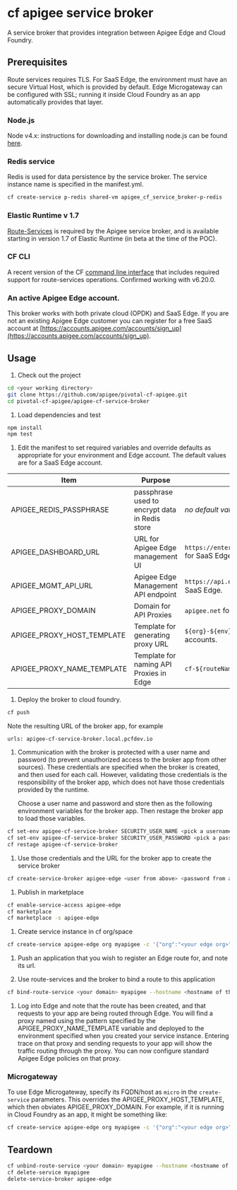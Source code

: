 # cf apigee service broker
A service broker that provides integration between Apigee Edge and Cloud Foundry.

## Prerequisites

Route services requires TLS. For SaaS Edge, the environment must have an secure Virtual Host, which is provided by default. Edge Microgateway can be configured with SSL; running it inside Cloud Foundry as an app automatically provides that layer.

### Node.js
Node v4.x: instructions for downloading and installing node.js can be found [here](https://nodejs.org/en/).

### Redis service
Redis is used for data persistence by the service broker. The service instance name is specified in the manifest.yml.
```bash
cf create-service p-redis shared-vm apigee_cf_service_broker-p-redis
```

### Elastic Runtime v 1.7
[Route-Services](http://docs.cloudfoundry.org/services/route-services.html) is required by the Apigee service broker, and is available starting in version 1.7 of Elastic Runtime (in beta at the time of the POC).

### CF CLI
A recent version of the CF [command line interface](https://github.com/cloudfoundry/cli) that includes required support for route-services operations. Confirmed working with v6.20.0.

### An active Apigee Edge account.
This broker works with both private cloud (OPDK) and SaaS Edge. If you are not an existing Apigee Edge customer you can register for a free SaaS account at [https://accounts.apigee.com/accounts/sign_up](https://accounts.apigee.com/accounts/sign_up).

## Usage
1. Check out the project
 ```bash
 cd <your working directory>
 git clone https://github.com/apigee/pivotal-cf-apigee.git
 cd pivotal-cf-apigee/apigee-cf-service-broker
 ```

1. Load dependencies and test
 ```bash
 npm install
 npm test
 ```

1. Edit the manifest to set required variables and override defaults as appropriate for your environment and Edge account.
The default values are for a SaaS Edge account.

Item | Purpose | Default
---- | ---- | ----
APIGEE_REDIS_PASSPHRASE | passphrase used to encrypt data in Redis store | *no default value*, must be in manifest
APIGEE_DASHBOARD_URL | URL for Apigee Edge management UI | `https://enterprise.apigee.com/platform/#/` for SaaS Edge.
APIGEE_MGMT_API_URL | Apigee Edge Management API endpoint | `https://api.enterprise.apigee.com/v1` for SaaS Edge.
APIGEE_PROXY_DOMAIN | Domain for API Proxies | `apigee.net` for Free SaaS accounts.
APIGEE_PROXY_HOST_TEMPLATE | Template for generating proxy URL | `${org}-${env}.${domain}` for Free SaaS accounts.
APIGEE_PROXY_NAME_TEMPLATE | Template for naming API Proxies in Edge | `cf-${routeName}`

1. Deploy the broker to cloud foundry.
 ```bash
 cf push
 ```
   Note the resulting URL of the broker app, for example
 ```
 urls: apigee-cf-service-broker.local.pcfdev.io
 ```

1. Communication with the broker is protected with a user name and password (to prevent unauthorized access to the broker app from other sources). These credentials are specified when the broker is created, and then used for each call. However, validating those credentials is the responsibility of the broker app, which does not have those credentials provided by the runtime.

   Choose a user name and password and store then as the following environment variables for the broker app. Then restage the broker app to load those variables.
 ```bash
 cf set-env apigee-cf-service-broker SECURITY_USER_NAME <pick a username>
 cf set-env apigee-cf-service-broker SECURITY_USER_PASSWORD <pick a password>
 cf restage apigee-cf-service-broker
 ```

1. Use those credentials and the URL for the broker app to create the service broker
 ```bash
 cf create-service-broker apigee-edge <user from above> <password from above> https://apigee-cf-service-broker.<rest of url where broker is running>
 ```

1. Publish in marketplace
 ```bash
 cf enable-service-access apigee-edge
 cf marketplace
 cf marketplace -s apigee-edge
 ```

1. Create service instance in cf org/space
 ```bash
 cf create-service apigee-edge org myapigee -c '{"org":"<your edge org>","env":"<your edge env>","user":"<your edge user id>","pass":"<your edge password>"}'
 ```

1. Push an application that you wish to register an Edge route for, and note its url.

1. Use route-services and the broker to bind a route to this application
 ```bash
 cf bind-route-service <your domain> myapigee --hostname <hostname of the app you are creating route for>
 ```

1. Log into Edge and note that the route has been created, and that requests to your app are being routed through Edge. You will find a proxy named using the pattern specified by the APIGEE_PROXY_NAME_TEMPLATE variable and deployed to the environment specified when you created your service instance. Entering trace on that proxy and sending requests to your app will show the traffic routing through the proxy. You can now configure standard Apigee Edge policies on that proxy.

### Microgateway

To use Edge Microgateway, specify its FQDN/host as `micro` in the `create-service` parameters. This overrides the APIGEE_PROXY_HOST_TEMPLATE, which then obviates APIGEE_PROXY_DOMAIN. For example, if it is running in Cloud Foundry as an app, it might be something like:

```bash
cf create-service apigee-edge org myapigee -c '{"org":"<your edge org>","env":"<your edge env>","user":"<your edge user id>","pass":"<your edge password>","micro":"edgemicro-app.local.pcfdev.io"}'
```

## Teardown
```bash
cf unbind-route-service <your domain> myapigee --hostname <hostname of the app>
cf delete-service myapigee
delete-service-broker apigee-edge
```
